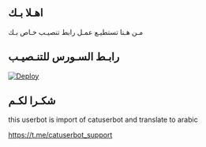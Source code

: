## اهـلا بـك
مـن هـنا تستطيـع عمـل رابط تنصيـب خـاص بـك

## رابـط السـورس للتنـصيـب

[![Deploy](https://www.herokucdn.com/deploy/button.svg)](https://heroku.com/deploy?template=https://github.com/Jmthr/jmthon)

## شكـرا لكـم 


this userbot is import of catuserbot and translate to arabic

https://t.me/catuserbot_support
